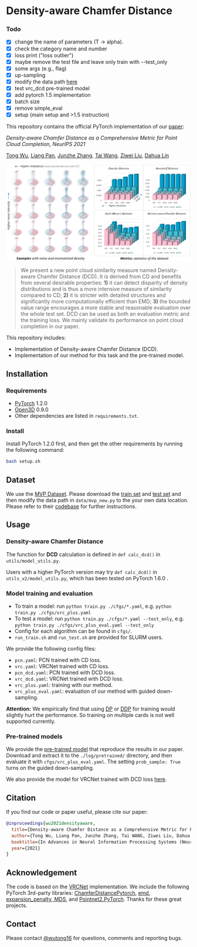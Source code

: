 # Density-aware Chamfer Distance

### Todo
- [x] change the name of parameters (T -> alpha).
- [x] check the category name and number
- [x] loss print ("loss outlier")
- [x] maybe remove the test file and leave only train with --test_only
- [x] some args (e.g., flag) 
- [x] up-sampling
- [x] modify the data path [here]()
- [x] test vrc_dcd pre-trained model
- [x] add pytorch 1.5 implementation
- [x] batch size
- [x] remove simple_eval
- [x] setup (main setup and >1.5 instruction)

This repository contains the official PyTorch implementation of our [paper](): 

*Density-aware Chamfer Distance as a Comprehensive Metric for Point Cloud Completion, NeurIPS 2021*

[Tong Wu](https://github.com/wutong16), [Liang Pan](https://scholar.google.com/citations?user=lSDISOcAAAAJ), [Junzhe Zhang](https://junzhezhang.github.io/), [Tai Wang](https://tai-wang.github.io/), [Ziwei Liu](https://liuziwei7.github.io/), [Dahua Lin](http://dahua.me/)

![avatar](./assets/teaser.png)

> We present a new point cloud similarity measure named Density-aware Chamfer Distance (DCD). It is derived from CD and benefits from several desirable properties: **1)** it can detect disparity of density distributions and is thus a more intensive measure of similarity compared to CD; **2)** it is stricter with detailed structures and significantly more computationally efficient than EMD; **3)** the bounded value range encourages a more stable and reasonable evaluation over the whole test set. 
> DCD can be used as both an evaluation metric and the training loss. We mainly validate its performance on point cloud completion in our paper.

This repository includes:
- Implementation of Density-aware Chamfer Distance (DCD).
- Implementation of our method for this task and the pre-trained model.

## Installation

### Requirements
* [PyTorch](https://pytorch.org/) 1.2.0
* [Open3D](http://www.open3d.org/docs/release/index.html#python-api-index) 0.9.0
* Other dependencies are listed in `requirements.txt`.

### Install

Install PyTorch 1.2.0 first, and then get the other requirements by running the following command:

```bash
bash setup.sh
```

## Dataset

We use the [MVP Dataset](https://mvp-dataset.github.io/). Please download the [train set](https://drive.google.com/file/d/1bY2RfPj_DvviNpr6ZzrEqhl4f7fMIqPF/view?usp=sharing) and [test set](https://drive.google.com/file/d/1qJT4uNURyDnPb_tI2vAntT2Iq98lhQMi/view?usp=sharing) and then modify the data path in `data/mvp_new.py` to the your own data location. Please refer to their [codebase](https://github.com/paul007pl/MVP_Benchmark) for further instructions.

## Usage
### Density-aware Chamfer Distance
The function for **DCD** calculation is defined in `def calc_dcd()` in `utils/model_utils.py`.

Users with a higher PyTorch version may try `def calc_dcd()` in `utils_v2/model_utils.py`, which has been tested on PyTorch 1.6.0 .
### Model training and evaluation
  + To train a model: run `python train.py ./cfgs/*.yaml`, e.g. `python train.py ./cfgs/vrc_plus.yaml`
  + To test a model: run `python train.py ./cfgs/*.yaml --test_only`, e.g. `python train.py ./cfgs/vrc_plus_eval.yaml --test_only`
  + Config for each algorithm can be found in `cfgs/`.
  + `run_train.sh` and `run_test.sh` are provided for SLURM users. 

We provide the following config files:
- `pcn.yaml`: PCN trained with CD loss.
- `vrc.yaml`: VRCNet trained with CD loss.
- `pcn_dcd.yaml`: PCN trained with DCD loss.
- `vrc_dcd.yaml`: VRCNet trained with DCD loss.
- `vrc_plus.yaml`: training with our method.
- `vrc_plus_eval.yaml`: evaluation of our method with guided down-sampling.

**Attention:**
We empirically find that using [DP](https://pytorch.org/docs/stable/generated/torch.nn.DataParallel.html#torch.nn.DataParallel) or [DDP](https://pytorch.org/docs/stable/generated/torch.nn.parallel.DistributedDataParallel.html#torch.nn.parallel.DistributedDataParallel) for training would slightly hurt the performance. So training on multiple cards is not well supported currently.


### Pre-trained models
We provide the [pre-trained model](https://drive.google.com/file/d/1WQFgxFQj3a-SkDaViCk3VqBE9Y_uZysG/view?usp=sharing) that reproduce the results in our paper.
Download and extract it to the `./log/pretrained/` directory, and then evaluate it with `cfgs/vrc_plus_eval.yaml`. The setting `prob_sample: True` turns on the guided down-sampling.

We also provide the model for VRCNet trained with DCD loss [here](https://drive.google.com/file/d/16s-FBNn1tYT7-_n2BVKb5MQy8dB9tcZF/view?usp=sharing). 

## Citation
If you find our code or paper useful, please cite our paper:
```bibtex
@inproceedings{wu2021densityaware,
  title={Density-aware Chamfer Distance as a Comprehensive Metric for Point Cloud Completion},
  author={Tong Wu, Liang Pan, Junzhe Zhang, Tai WANG, Ziwei Liu, Dahua Lin},
  booktitle={In Advances in Neural Information Processing Systems (NeurIPS), 2021},
  year={2021}
}
```
## Acknowledgement
The code is based on the [VRCNet](https://github.com/paul007pl/VRCNet) implementation. We include the following PyTorch 3rd-party libraries: 
[ChamferDistancePytorch](https://github.com/ThibaultGROUEIX/ChamferDistancePytorch), 
[emd, expansion_penalty, MDS](https://github.com/Colin97/MSN-Point-Cloud-Completion), and 
[Pointnet2.PyTorch](https://github.com/sshaoshuai/Pointnet2.PyTorch).
Thanks for these great projects.

## Contact
Please contact [@wutong16](https://github.com/wutong16) for questions, comments and reporting bugs.


